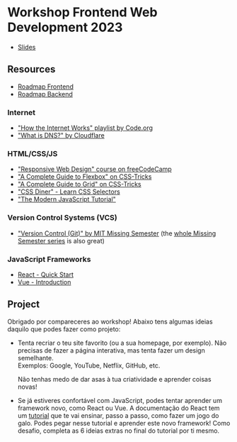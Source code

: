 # Workshop Frontend Web Development 2023

- [Slides](https://docs.google.com/presentation/d/1qZKwU020w-11QBoNhQ1ughVSbpvdHqdFtVRprIhVVYg/edit)

## Resources

- [Roadmap Frontend](https://roadmap.sh/frontend)
- [Roadmap Backend](https://roadmap.sh/backend)

### Internet

- ["How the Internet Works" playlist by Code.org](https://www.youtube.com/playlist?list=PLzdnOPI1iJNfMRZm5DDxco3UdsFegvuB7)
- ["What is DNS?" by Cloudflare](https://www.cloudflare.com/learning/dns/what-is-dns/)

### HTML/CSS/JS

- ["Responsive Web Design" course on freeCodeCamp](https://www.freecodecamp.org/learn/2022/responsive-web-design/)
- ["A Complete Guide to Flexbox" on CSS-Tricks](https://css-tricks.com/snippets/css/a-guide-to-flexbox/)
- ["A Complete Guide to Grid" on CSS-Tricks](https://css-tricks.com/snippets/css/complete-guide-grid/)
- ["CSS Diner" - Learn CSS Selectors](https://flukeout.github.io/)
- ["The Modern JavaScript Tutorial"](https://javascript.info/)

### Version Control Systems (VCS)

- ["Version Control (Git)" by MIT Missing Semester](https://missing.csail.mit.edu/2020/version-control/) (the [whole Missing Semester series](https://missing.csail.mit.edu/) is also great)

### JavaScript Frameworks

- [React - Quick Start](https://react.dev/learn)
- [Vue - Introduction](https://vuejs.org/guide/introduction.html)

## Project

Obrigado por compareceres ao workshop!
Abaixo tens algumas ideias daquilo que podes fazer como projeto:

- Tenta recriar o teu site favorito (ou a sua homepage, por exemplo).
  Não precisas de fazer a página interativa, mas tenta fazer um design semelhante.  
  Exemplos: Google, YouTube, Netflix, GitHub, etc.

  Não tenhas medo de dar asas à tua criatividade e aprender coisas novas!

- Se já estiveres confortável com JavaScript, podes tentar aprender um framework novo, como React ou Vue.
  A documentação do React tem um [tutorial](https://reactjs.org/tutorial/tutorial.html) que te vai ensinar, passo a passo, como fazer um jogo do galo.
  Podes pegar nesse tutorial e aprender este novo framework! Como desafio, completa as 6 ideias extras no final do tutorial por ti mesmo.
